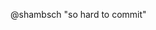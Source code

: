 @shambsch
"so hard to commit"
<!---
shambsch/shambsch is a ✨ special ✨ repository because its `README.md` (this file) appears on your GitHub profile.
You can click the Preview link to take a look at your changes.
--->
